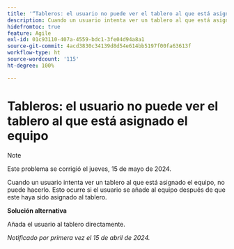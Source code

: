 ```yaml
---
title: '“Tableros: el usuario no puede ver el tablero al que está asignado el equipo”'
description: Cuando un usuario intenta ver un tablero al que está asignado el equipo, no puede hacerlo. Esto ocurre si el usuario se añade al equipo después de que este haya sido asignado al tablero.
hidefromtoc: true
feature: Agile
exl-id: 01c93110-407a-4559-bdc1-3fe04d94a8a1
source-git-commit: 4acd3830c34139d8d54e614bb5197f00fa63613f
workflow-type: ht
source-wordcount: '115'
ht-degree: 100%

---
```


# Tableros: el usuario no puede ver el tablero al que está asignado el equipo

>[!NOTE]
>
>Este problema se corrigió el jueves, 15 de mayo de 2024.

Cuando un usuario intenta ver un tablero al que está asignado el equipo, no puede hacerlo. Esto ocurre si el usuario se añade al equipo después de que este haya sido asignado al tablero.

**Solución alternativa**

Añada el usuario al tablero directamente.

_Notificado por primera vez el 15 de abril de 2024._
